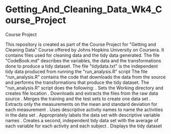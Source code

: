 # Getting_And_Cleaning_Data_Wk4_Course_Project

Course Project

This repository is created as part of the Course Project for "Getting and Cleaning Data" Course offered by Johns Hopkins University on Coursera. It contains files used for cleaning data and the tidy data generated.
The file "CodeBook.md" describes the variables, the data and the transformations done to produce a tidy dataset.
The file "tidydata.txt" is the independent tidy data produced from running the "run_analysis.R" script
The file "run_analysis.R" contains the code that downloads the data from the source and performs the transformations that produce the tidy dataset. The "run_analysis.R" script does the following:
. Sets the Working directory and creates file location
. Downloads and extracts the files from the raw data source
. Merges the training and the test sets to create one data set
. Extracts only the measurements on the mean and standard deviation for each measurement
. Uses descriptive activity names to name the activities in the data set
. Appropriately labels the data set with descriptive variable names
. Creates a second, independent tidy data set with the average of each variable for each activity and each subject
. Displays the tidy dataset
